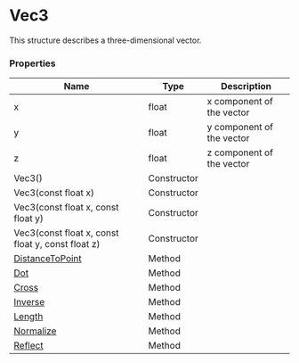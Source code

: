 # Vec3 #
This structure describes a three-dimensional vector.

### Properties ###
| Name | Type | Description |
| - | - | - |
| x | float | x component of the vector |
| y | float | y component of the vector |
| z | float | z component of the vector |
| Vec3() | Constructor | |
| Vec3(const float x) | Constructor | |
| Vec3(const float x, const float y) | Constructor | |
| Vec3(const float x, const float y, const float z) | Constructor | |
| [DistanceToPoint](Vec3_DistanceToPoint.md) | Method | |
| [Dot](Vec3_Dot.md) | Method | |
| [Cross](Vec3_Cross.md) | Method | |
| [Inverse](Vec3_Inverse.md) | Method | |
| [Length](Vec3_Length.md) | Method | |
| [Normalize](Vec3_Normalize.md) | Method | |
| [Reflect](Vec3_Reflect.md) | Method | |
